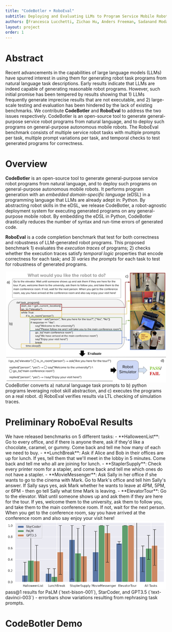 ```yaml
---
title: "CodeBotler + RoboEval"
subtitle: Deploying and Evaluating LLMs to Program Service Mobile Robots
authors: [Francesca Lucchetti, Zichao Hu, Anders Freeman, Sadanand Modak, Yash Saxena, Luisa Mao, Claire Schlesinger, Arjun Guha, Joydeep Biswas]
layout: project
order: 1
---
```


# Abstract
Recent advancements in the capabilities of large language models (LLMs) have spurred interest in using them for generating robot task programs from natural language task descriptions. Early results indicate that LLMs are indeed capable of generating reasonable robot programs. However, such initial promise has been tempered by results showing that 1) LLMs frequently generate imprecise results that are not executable, and 2) large-scale testing and evaluation has been hindered by the lack of existing benchmarks. We contribute **CodeBotler** and **RoboEval** to address the two issues respectively. CodeBotler is an open-source tool to generate general-purpose service robot programs from natural language, and to deploy such programs on general-purpose autonomous mobile robots. The RoboEval benchmark consists of multiple service robot tasks with multiple prompts per task, multiple prompt variations per task, and temporal checks to test generated programs for correctness. 

# Overview

**CodeBotler** is an open-source tool to generate general-purpose service robot programs from natural language, and to deploy such programs on general-purpose autonomous mobile robots. It performs program generation with an _embedded domain-specific language_ (eDSL) in a programming
language that LLMs are already adept in: Python. By abstracting robot
skills in the eDSL, we release CodeBotler, a robot-agnostic deployment
system for executing generated programs on any general-purpose mobile robot. By
embedding the eDSL in Python, CodeBotler drastically reduces the number of
syntax and run-time errors of generated code. 

**RoboEval** is a code completion benchmark that test for both correctness and robustness of LLM-generated robot programs. This proposed benchmark 1) evaluates the *execution traces* of programs; 2) checks whether the execution traces satisfy *temporal logic* properties that encode correctness for each task; and 3) *varies the prompts* for each task to test for robustness of generated programs.

<div style="justify-content: center; align-items: center; display: flex;">
<img src="assets/images/RoboEvalFig1.jpg" style="width:100%; max-width:500px; height:auto;"/>
</div>

<div style="justify-content: center; align-items: center; display: flex;">
CodeBotler converts a) natural language task prompts to b) python programs leveraging robot skill abstraction, and c) executes the programs on a real robot. d) RoboEval verifies results via LTL checking of simulation traces.
</div>



# Preliminary RoboEval Results
<div>
We have released benchmarks on 5 different tasks:
- **HalloweenList**: Go to every office, and if there is anyone there, ask if they'd like a chocolate, caramel, or gummy. Come back and tell me how many of each we need to buy.
- **LunchBreak**: Ask if Alice and Bob in their offices are up for lunch. If yes, tell them that we'll meet in the lobby in 5 minutes. Come back and tell me who all are joining for lunch.
- **StaplerSupply**: Check every printer room for a stapler, and come back and tell me which ones do not have a stapler.
- **MovieMessenger**: Ask Sally in her office if she wants to go to the cinema with Mark. Go to Mark's office and tell him Sally's answer. If Sally says yes, ask Mark whether he wants to leave at 4PM, 5PM, or 6PM - then go tell Sally what time Mark is leaving.
- **ElevatorTour**: Go to the elevator. Wait until someone shows up and ask them if they are here for the tour. If yes, welcome them to the university, ask them to follow you, and take them to the main conference room. If not, wait for the next person. When you get to the conference room, say you have arrived at the conference room and also say enjoy your visit here!


<div style="justify-content: center; align-items: center; display: flex;">
<img src="assets/images/results_v3.png" style="width:100%; max-width:500px; height:auto;"/>
</div>
<div style="justify-content: center; align-items: center; display: flex;">
pass@1 results for PaLM (`text-bison-001`), StarCoder, and GPT3.5 (`text-davinci-003`) - errorbars show variations resulting from rephrasing task prompts.
</div>

# CodeBotler Demo
